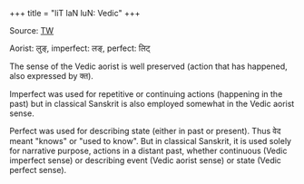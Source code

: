 +++
title = "liT laN luN: Vedic"
+++

Source: [TW](https://discord.com/channels/1073779927482109952/1074017543678869564/1082610769725751326)


Aorist: लुङ्, imperfect: लङ्, perfect: लिट्

The sense of the Vedic aorist is well preserved (action that has happened, also expressed by क्त).  

Imperfect was used for repetitive or continuing actions (happening in the past) but in classical Sanskrit is also employed somewhat in the Vedic aorist sense.  

Perfect was used for describing state (either in past or present). Thus वेद meant "knows" or "used to know". But in classical Sanskrit, it is used solely for narrative purpose, actions in a distant past, whether continuous (Vedic imperfect sense) or describing event (Vedic aorist sense) or state (Vedic perfect sense). 